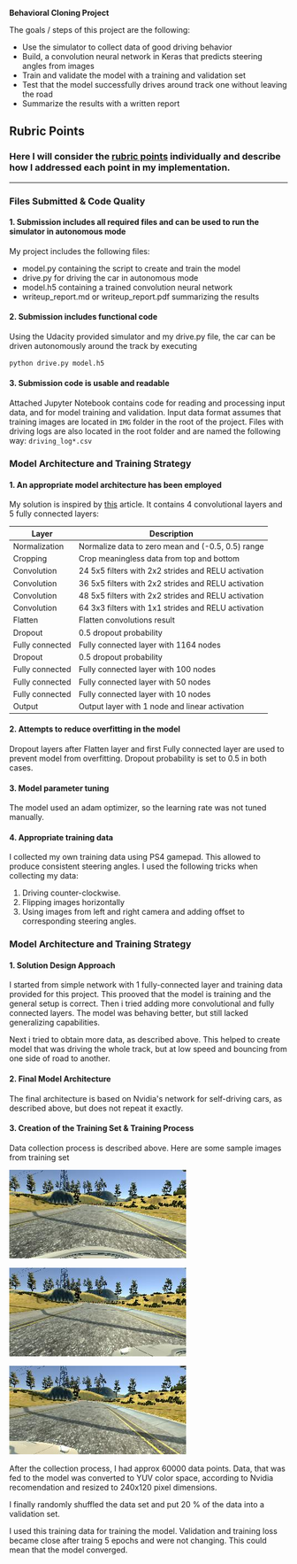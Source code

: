 **Behavioral Cloning Project**

The goals / steps of this project are the following:
* Use the simulator to collect data of good driving behavior
* Build, a convolution neural network in Keras that predicts steering angles from images
* Train and validate the model with a training and validation set
* Test that the model successfully drives around track one without leaving the road
* Summarize the results with a written report


[//]: # (Image References)

[center]: ./examples/center.jpg "Center image"
[left]: ./examples/left.jpg "Left image"
[right]: ./examples/right.jpg "Right image"

## Rubric Points
### Here I will consider the [rubric points](https://review.udacity.com/#!/rubrics/432/view) individually and describe how I addressed each point in my implementation.  

---
### Files Submitted & Code Quality

#### 1. Submission includes all required files and can be used to run the simulator in autonomous mode

My project includes the following files:
* model.py containing the script to create and train the model
* drive.py for driving the car in autonomous mode
* model.h5 containing a trained convolution neural network 
* writeup_report.md or writeup_report.pdf summarizing the results

#### 2. Submission includes functional code
Using the Udacity provided simulator and my drive.py file, the car can be driven autonomously around the track by executing 
```sh
python drive.py model.h5
```

#### 3. Submission code is usable and readable

Attached Jupyter Notebook contains code for reading and processing input data, and for model training and validation. Input data format assumes that training images are located in `IMG` folder in the root of the project. Files with driving logs are also located in the root folder and are named the following way: `driving_log*.csv`

### Model Architecture and Training Strategy

#### 1. An appropriate model architecture has been employed

My solution is inspired by [this](https://devblogs.nvidia.com/parallelforall/deep-learning-self-driving-cars/) article. It contains 4 convolutional layers and 5 fully connected layers: 

Layer | Description
------|------------
Normalization| Normalize data to zero mean and (-0.5, 0.5) range
Cropping| Crop meaningless data from top and bottom
Convolution| 24 5x5 filters with 2x2 strides and RELU activation
Convolution| 36 5x5 filters with 2x2 strides and RELU activation
Convolution| 48 5x5 filters with 2x2 strides and RELU activation
Convolution| 64 3x3 filters with 1x1 strides and RELU activation
Flatten| Flatten convolutions result
Dropout| 0.5 dropout probability
Fully connected| Fully connected layer with 1164 nodes
Dropout| 0.5 dropout probability
Fully connected| Fully connected layer with 100 nodes
Fully connected| Fully connected layer with 50 nodes
Fully connected| Fully connected layer with 10 nodes
Output| Output layer with 1 node and linear activation

#### 2. Attempts to reduce overfitting in the model

Dropout layers after Flatten layer and first Fully connected layer are used to prevent model from overfitting. Dropout probability is set to 0.5 in both cases.

#### 3. Model parameter tuning

The model used an adam optimizer, so the learning rate was not tuned manually.

#### 4. Appropriate training data

I collected my own training data using PS4 gamepad. This allowed to produce consistent steering angles. I used the following tricks when collecting my data:

  1. Driving counter-clockwise.
  2. Flipping images horizontally
  3. Using images from left and right camera and adding offset to corresponding steering angles.

### Model Architecture and Training Strategy

#### 1. Solution Design Approach

I started from simple network with 1 fully-connected layer and training data provided for this project. This prooved that the model is training and the general setup is correct. Then i tried adding more convolutional and fully connected layers. The model was behaving better, but still lacked generalizing capabilities. 

Next i tried to obtain more data, as described above. This helped to create model that was driving the whole track, but at low speed and bouncing from one side of road to another. 

#### 2. Final Model Architecture

The final architecture is based on Nvidia's network for self-driving cars, as described above, but does not repeat it exactly.

#### 3. Creation of the Training Set & Training Process

Data collection process is described above. Here are some sample images from training set

![Center of lane image][center]

![Left camera image][left]

![Right camera image][right]


After the collection process, I had approx 60000 data points. Data, that was fed to the model was converted to YUV color space, according to Nvidia recomendation and resized to 240x120 pixel dimensions.


I finally randomly shuffled the data set and put 20 % of the data into a validation set. 

I used this training data for training the model. Validation and training loss became close after traing 5 epochs and were not changing. This could mean that the model converged.